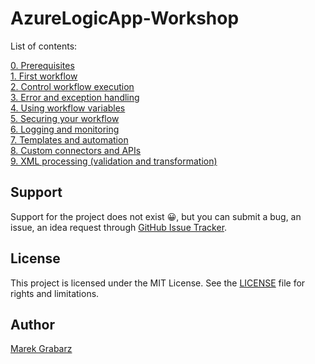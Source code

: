 # AzureLogicApp-Workshop

List of contents:  

[0. Prerequisites](./0-Prerequisites/Installation.md)  
[1. First workflow](./1-FirstWorkflow/Instructions.md)   
[2. Control workflow execution](./2-ControlWorkflow/Instructions.md)  
[3. Error and exception handling](./3-ErrorHandling/Instructions.md)  
[4. Using workflow variables](./4-UsingVariables/Instructions.md)  
[5. Securing your workflow](./5-Security/Instructions.md)  
[6. Logging and monitoring](./6-LoggingAndMonitoring/Instructions.md)  
[7. Templates and automation](./7-Templates/Instructions.md)  
[8. Custom connectors and APIs](./8-CustomConnectors/Instructions.md)  
[9. XML processing (validation and transformation)](./9-XmlProcessing/Instructions.md)


## Support
Support for the project does not exist :grinning:, but you can submit a bug, an issue, an idea request through [GitHub Issue Tracker](https://github.com/mgrabarz/AzureLogicApp-Workshop/issues).


## License
This project is licensed under the MIT License. See the [LICENSE](./LICENSE) file for rights and limitations.

## Author
[Marek Grabarz](https://linkedin.com/in/grabarz)